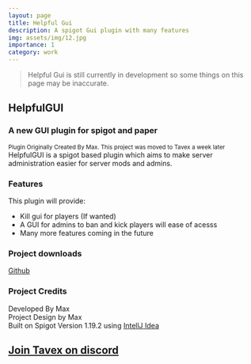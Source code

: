 ```yaml
---
layout: page
title: Helpful Gui
description: A spigot Gui plugin with many features
img: assets/img/12.jpg
importance: 1
category: work
---
```


> Helpful Gui is still currently in development so some things on this page may be inaccurate.

## HelpfulGUI
### A new GUI plugin for spigot and paper
<small>Plugin Originally Created By Max. This project was moved to Tavex a week later</small>
<br>HelpfulGUI is a spigot based plugin which aims to make server administration easier for server mods and admins.
### Features
This plugin will provide:
- Kill gui for players (If wanted)
- A GUI for admins to ban and kick players will ease of acesss
- Many more features coming in the future

### Project downloads
[Github](https://github.com/tavexsoftware/helpfulgui)

### Project Credits
Developed By Max
<br>Project Design by Max
<br>Built on Spigot Version 1.19.2 using [IntellJ Idea](https://www.jetbrains.com/idea/)

## [Join Tavex on discord](https://discord.io/tavexbots)
